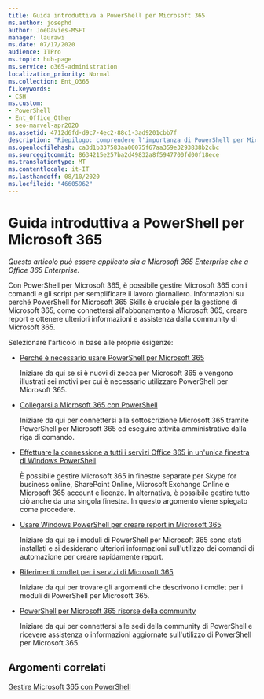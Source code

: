 ```yaml
---
title: Guida introduttiva a PowerShell per Microsoft 365
ms.author: josephd
author: JoeDavies-MSFT
manager: laurawi
ms.date: 07/17/2020
audience: ITPro
ms.topic: hub-page
ms.service: o365-administration
localization_priority: Normal
ms.collection: Ent_O365
f1.keywords:
- CSH
ms.custom:
- PowerShell
- Ent_Office_Other
- seo-marvel-apr2020
ms.assetid: 4712d6fd-d9c7-4ec2-88c1-3ad9201cbb7f
description: "Riepilogo: comprendere l'importanza di PowerShell per Microsoft 365, connettersi al tenant di Microsoft 365 e ottenere assistenza."
ms.openlocfilehash: ca3d1b337583aa00075f67aa359e3293838b2cbc
ms.sourcegitcommit: 8634215e257ba2d49832a8f5947700fd00f18ece
ms.translationtype: MT
ms.contentlocale: it-IT
ms.lasthandoff: 08/10/2020
ms.locfileid: "46605962"
---
```

# <a name="getting-started-with-powershell-for-microsoft-365"></a>Guida introduttiva a PowerShell per Microsoft 365

*Questo articolo può essere applicato sia a Microsoft 365 Enterprise che a Office 365 Enterprise.*

Con PowerShell per Microsoft 365, è possibile gestire Microsoft 365 con i comandi e gli script per semplificare il lavoro giornaliero. Informazioni su perché PowerShell for Microsoft 365 Skills è cruciale per la gestione di Microsoft 365, come connettersi all'abbonamento a Microsoft 365, creare report e ottenere ulteriori informazioni e assistenza dalla community di Microsoft 365.
  
Selezionare l'articolo in base alle proprie esigenze:
  
- [Perché è necessario usare PowerShell per Microsoft 365](why-you-need-to-use-office-365-powershell.md)
    
    Iniziare da qui se si è nuovi di zecca per Microsoft 365 e vengono illustrati sei motivi per cui è necessario utilizzare PowerShell per Microsoft 365. 
    
- [Collegarsi a Microsoft 365 con PowerShell](connect-to-office-365-powershell.md)
    
    Iniziare da qui per connettersi alla sottoscrizione Microsoft 365 tramite PowerShell per Microsoft 365 ed eseguire attività amministrative dalla riga di comando.
    
- [Effettuare la connessione a tutti i servizi Office 365 in un'unica finestra di Windows PowerShell](connect-to-all-office-365-services-in-a-single-windows-powershell-window.md)
    
    È possibile gestire Microsoft 365 in finestre separate per Skype for business online, SharePoint Online, Microsoft Exchange Online e Microsoft 365 account e licenze. In alternativa, è possibile gestire tutto ciò anche da una singola finestra. In questo argomento viene spiegato come procedere.
    
- [Usare Windows PowerShell per creare report in Microsoft 365](use-windows-powershell-to-create-reports-in-office-365.md)
    
    Iniziare da qui se i moduli di PowerShell per Microsoft 365 sono stati installati e si desiderano ulteriori informazioni sull'utilizzo dei comandi di automazione per creare rapidamente report. 
    
- [Riferimenti cmdlet per i servizi di Microsoft 365](cmdlet-references-for-office-365-services.md)
    
    Iniziare da qui per trovare gli argomenti che descrivono i cmdlet per i moduli di PowerShell per Microsoft 365.
    
- [PowerShell per Microsoft 365 risorse della community](office-365-powershell-community-resources.md)
    
    Iniziare da qui per connettersi alle sedi della community di PowerShell e ricevere assistenza o informazioni aggiornate sull'utilizzo di PowerShell per Microsoft 365.
    
## <a name="related-topics"></a>Argomenti correlati

[Gestire Microsoft 365 con PowerShell](manage-office-365-with-office-365-powershell.md)

